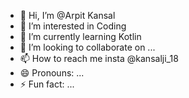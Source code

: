 - 👋 Hi, I’m @Arpit Kansal 
- 👀 I’m interested in Coding 
- 🌱 I’m currently learning Kotlin 
- 💞️ I’m looking to collaborate on ...
- 📫 How to reach me insta @kansalji_18
- 😄 Pronouns: ...
- ⚡ Fun fact: ...

<!---
Kansaljiarpit/Kansaljiarpit is a ✨ special ✨ repository because its `README.md` (this file) appears on your GitHub profile.
You can click the Preview link to take a look at your changes.
--->
